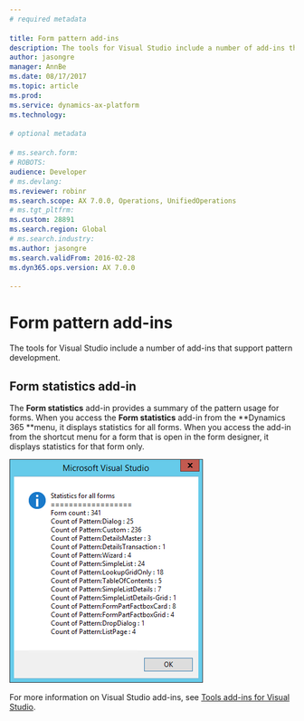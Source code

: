 ```yaml
---
# required metadata

title: Form pattern add-ins
description: The tools for Visual Studio include a number of add-ins that support pattern development. 
author: jasongre
manager: AnnBe
ms.date: 08/17/2017
ms.topic: article
ms.prod: 
ms.service: dynamics-ax-platform
ms.technology: 

# optional metadata

# ms.search.form: 
# ROBOTS: 
audience: Developer
# ms.devlang: 
ms.reviewer: robinr
ms.search.scope: AX 7.0.0, Operations, UnifiedOperations
# ms.tgt_pltfrm: 
ms.custom: 28891
ms.search.region: Global
# ms.search.industry: 
ms.author: jasongre
ms.search.validFrom: 2016-02-28
ms.dyn365.ops.version: AX 7.0.0

---
```


# Form pattern add-ins

The tools for Visual Studio include a number of add-ins that support pattern development. 

## Form statistics add-in
The **Form statistics** add-in provides a summary of the pattern usage for forms. When you access the **Form statistics** add-in from the **Dynamics 365 **menu, it displays statistics for all forms. When you access the add-in from the shortcut menu for a form that is open in the form designer, it displays statistics for that form only. 

![Form statistics report](media/form-statistics.png) 

For more information on Visual Studio add-ins, see [Tools add-ins for Visual Studio](../dev-tools/developer-tools-add-ins.md).
